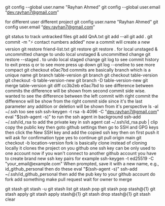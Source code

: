 git config --global user.name "Rayhan Ahmed"
git config --global user.email “dev.rayhan7@gmail.com”

for different user different project
git config user.name "Rayhan Ahmed"
git config user.email “dev.rayhan7@gmail.com”

git status
to track untracked files
git add QnA.txt
git add --all
git add .
git commit -m ":zap: contact numbers added"
now a commit will create a new version
git restore friend-list.txt
git restore <directory>
git restore . for local unstaged & uncommitted change to undo local unstaged & uncommitted change
git restore --staged . to undo local staged change
git log to see commit history to exit press q or to see more press up down
git log --oneline to see more compact
git checkout e0ac7bd commits are basically branch which is a unique name 
git branch table-version
git branch
git checkout table-version
git checkout -b table-version-new
git branch -D table-version-new
git merge table-version
git diff cc3b2eb e0ac7bd to see difference between commits the difference will be shown from second commit side wise. wanted to see the difference between the left commit with right commit the difference will be show from the right commit side since it's the last parameter any addition or deletion will be shown from it's perspective
ls -al ~/.ssh too see ssh
ssh-keygen -t rsa -b 4096 -C "dev.rayhan7@gmail.com"
eval "$(ssh-agent -s)” to run the ssh agent in background
ssh-add ~/.ssh/id_rsa to add the private key in ssh agent
cat ~/.ssh/id_rsa.pub | clip copy the public key
then goto github settings then go to SSH and GPG keys then click the New SSH key and add the copied ssh key then on first push it will ask for confirmation type yes to continue
git pull origin main
git checkout -b location-version
fork is basically clone instead of cloning locally it clones the project on you github
one ssh key can be only used to one account now if you wan't connect to another github account you have to create brand new ssh key pairs
for example 
ssh-keygen -t ed25519 -C "your_email@example.com"
When prompted, save it with a new name, e.g., id_github_personal
then do these
eval "$(ssh-agent -s)"
ssh-add ~/.ssh/id_github_personal
then add the pub key to your github account
do fork add something make pull request wait for owner to merge

git stash
git stash -u
git stash list
git stash pop
git stash pop stash@{1}
git stash apply
git stash apply stash@{1}
git stash drop stash@{1}
git stash clear